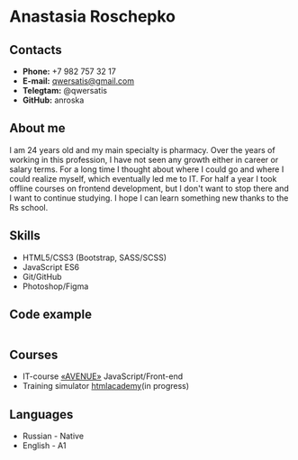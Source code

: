 # Anastasia Roschepko
## Contacts 
* **Phone:** +7 982 757 32 17
* **E-mail:** qwersatis@gmail.com
* **Telegtam:** @qwersatis
* **GitHub:** anroska

## About me
I am 24 years old and my main specialty is pharmacy. Over the years of working in this profession, I have not seen any growth either in career or salary terms. For a long time I thought about where I could go and where I could realize myself, which eventually led me to IT. For half a year I took offline courses on frontend development, but I don't want to stop there and I want to continue studying. I hope I can learn something new thanks to the Rs school.

## Skills
* HTML5/CSS3 (Bootstrap, SASS/SCSS)
* JavaScript ES6
* Git/GitHub
* Photoshop/Figma
## Code example
```

```
## Courses
* IT-course [«AVENUE»](https://avenue.school/) JavaScript/Front-end
* Training simulator [htmlacademy](https://htmlacademy.ru/)(in progress)
## Languages
* Russian - Native
* English - A1
